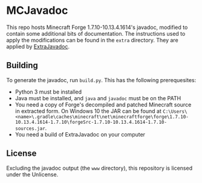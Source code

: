 # MCJavadoc

This repo hosts Minecraft Forge 1.7.10-10.13.4.1614's javadoc, modified to contain some additional bits of documentation. The instructions used to apply the modifications can be found in the `extra` directory. They are applied by [ExtraJavadoc](https://github.com/makamys/ExtraJavadoc).

## Building

To generate the javadoc, run `build.py`. This has the following prerequesites:
* Python 3 must be installed
* Java must be installed, and `java` and `javadoc` must be on the PATH
* You need a copy of Forge's decompiled and patched Minecraft source in extracted form. On Windows 10 the JAR can be found at `C:\Users\<name>\.gradle\caches\minecraft\net\minecraftforge\forge\1.7.10-10.13.4.1614-1.7.10\forgeSrc-1.7.10-10.13.4.1614-1.7.10-sources.jar`.
* You need a build of ExtraJavadoc on your computer

## License
Excluding the javadoc output (the `www` directory), this repository is licensed under the Unlicense.